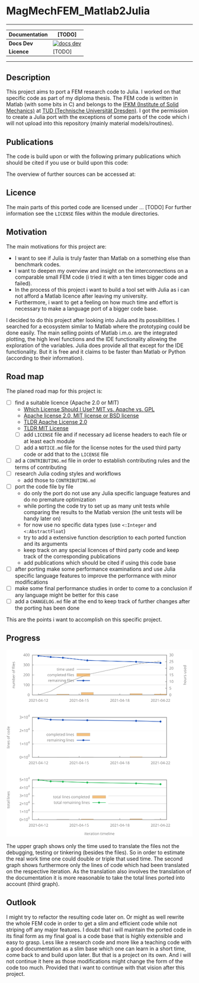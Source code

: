 # MagMechFEM_Matlab2Julia

---

| **Documentation**    | [TODO]                                           |
|----------------------|--------------------------------------------------|
| **Docs Dev**         | [![docs dev][docs-dev-img]][docs-dev-url]        |
| **Licence**          | [TODO]                                           |


[docs-dev-img]: https://img.shields.io/badge/docs-dev-blue.svg
[docs-dev-url]: https://lazyscholar.github.io/MagMechFEM_Matlab2Julia/dev

---

## Description

This project aims to port a FEM research code to Julia. I worked on that specific code as part of my diploma thesis.
The FEM code is written in Matlab (with some bits in C) and belongs to the [IFKM (Institute of Solid Mechanics)][ifkm-url] at [TUD (Technische Universität Dresden)][tud-url].
I got the permission to create a Julia port with the exceptions of some parts of the code which i will not upload into this repository (mainly material models/routines).

## Publications

The code is build upon or with the following primary publications which should be cited if you use or build upon this code:

The overview of further sources can be accessed at:

## Licence

The main parts of this ported code are licensed under ... [TODO]
For further information see the `LICENSE` files within the module directories.

## Motivation

The main motivations for this project are:

- I want to see if Julia is truly faster than Matlab on a something else than benchmark codes.
- I want to deepen my overview and insight on the interconnections on a comparable small FEM code (i tried it with a ten times bigger code and failed).
- In the process of this project i want to build a tool set with Julia as i can not afford a Matlab licence after leaving my university.
- Furthermore, i want to get a feeling on how much time and effort is necessary to make a language port of a bigger code base.

I decided to do this project after looking into Julia and its possibilities.
I searched for a ecosystem similar to Matlab where the prototyping could be done easily.
The main selling points of Matlab i.m.o. are the integrated plotting, the high level functions and the IDE functionality allowing the exploration of the variables.
Julia does provide all that except for the IDE functionality. But it is free and it claims to be faster than Matlab or Python (according to their information).

## Road map

The planed road map for this project is:

- [ ] find a suitable licence (Apache 2.0 or MIT)
  - [Which License Should I Use? MIT vs. Apache vs. GPL](https://exygy.com/blog/which-license-should-i-use-mit-vs-apache-vs-gpl/)
  - [Apache license 2.0, MIT license or BSD license](https://snyk.io/blog/mit-apache-bsd-fairest-of-them-all/)
  - [TLDR Apache License 2.0](https://tldrlegal.com/license/apache-license-2.0-(apache-2.0))
  - [TLDR MIT License](https://tldrlegal.com/license/mit-license)
  - [ ] add `LICENSE` file and if necessary ad license headers to each file or at least each module
  - [ ] add a `NOTICE.md` file for the license notes for the used third party code or add that to the `LICENSE` file
- [ ] ad a `CONTRIBUTING.md` file in order to establish contributing rules and the terms of contributing
- [ ] research Julia coding styles and workflows
  - add those to `CONTRIBUTING.md`
- [ ] port the code file by file
  - do only the port do not use any Julia specific language features and do no premature optimization
  - while porting the code try to set up as many unit tests while comparing the results to the Matlab version (the unit tests will be handy later on)
  - for now use no specific data types (use `<:Integer` and `<:AbstractFloat`)
  - try to add a extensive function description to each ported function and its arguments
  - keep track on any special licences of third party code and keep track of the corresponding publications
  - add publications which should be cited if using this code base
- [ ] after porting make some performance examinations and use Julia specific language features to improve the performance with minor modifications
- [ ] make some final performance studies in order to come to a conclusion if any language might be better for this case
- [ ] add a `CHANGELOG.md` file at the end to keep track of further changes after the porting has been done

This are the points i want to accomplish on this specific project.

## Progress

![burn down graph](.dev/BurnDownGraph.svg "progress overview")

The upper graph shows only the time used to translate the files not the debugging, testing or tinkering (besides the files).
So in order to estimate the real work time one could double or triple that used time.
The second graph shows furthermore only the lines of code which had been translated on the respective iteration.
As the translation also involves the translation of the documentation it is more reasonable to take the total lines ported into account (third graph).

## Outlook

I might try to refactor the resulting code later on.
Or might as well rewrite the whole FEM code in order to get a slim and efficient code while not striping off any major features.
I doubt that i will maintain the ported code in its final form as my final goal is a code base that is highly extensible and easy to grasp.
Less like a research code and more like a teaching code with a good documentation as a slim base which one can learn in a short time, come back to and build upon later.
But that is a project on its own.
And i will not continue it here as those modifications might change the form of the code too much.
Provided that i want to continue with that vision after this project.

[ifkm-url]: https://tu-dresden.de/ing/maschinenwesen/ifkm?set_language=en
[tud-url]: https://tu-dresden.de/#

